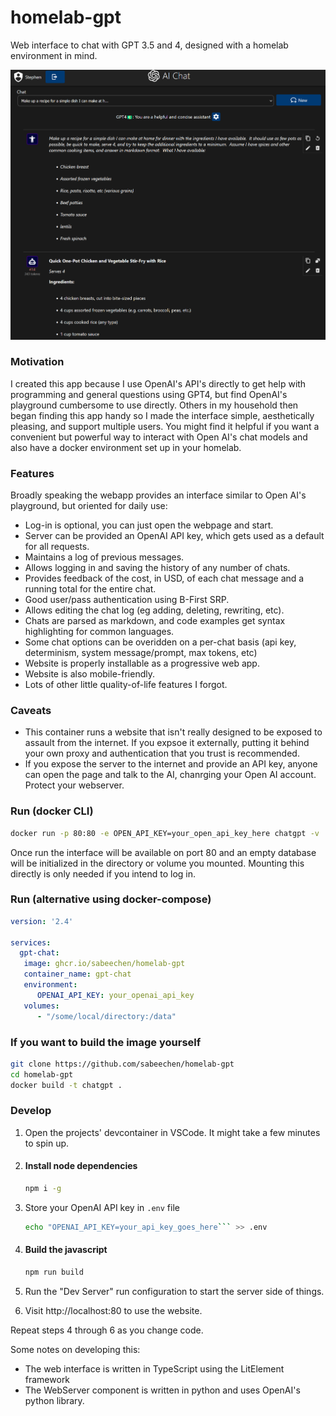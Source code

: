 # homelab-gpt

Web interface to chat with GPT 3.5 and 4, designed with a homelab environment in mind.

![screenshot](demo.png)
### Motivation

I created this app because I use OpenAI's API's directly to get help with programming and general questions using GPT4, but find OpenAI's playground cumbersome to use directly.  Others in my household then began finding this app handy so I made the interface simple, aesthetically pleasing, and support multiple users.  You might find it helpful if you want a convenient but powerful way to interact with Open AI's chat models and also have a docker environment set up in your homelab.

### Features

Broadly speaking the webapp provides an interface similar to Open AI's playground, but oriented for daily use:

- Log-in is optional, you can just open the webpage and start.
- Server can be provided an OpenAI API key, which gets used as a default for all requests.
- Maintains a log of previous messages.
- Allows logging in and saving the history of any number of chats.
- Provides feedback of the cost, in USD, of each chat message and a running total for the entire chat.
- Good user/pass authentication using B-First SRP.
- Allows editing the chat log (eg adding, deleting, rewriting, etc).
- Chats are parsed as markdown, and code examples get syntax highlighting for common languages.
- Some chat options can be overidden on a per-chat basis (api key, determinism, system message/prompt, max tokens, etc)
- Website is properly installable as a progressive web app.
- Website is also mobile-friendly.
- Lots of other little quality-of-life features I forgot.

### Caveats

 - This container runs a website that isn't really designed to be exposed to assault from the internet.  If you expsoe it externally, putting it behind your own proxy and authentication that you trust is recommended.
 - If you expose the server to the internet and provide an API key, anyone can open the page and talk to the AI, chanrging your Open AI account.  Protect your webserver.

### Run (docker CLI)

``` bash
docker run -p 80:80 -e OPEN_API_KEY=your_open_api_key_here chatgpt -v .:/data ghcr.io/sabeechen/homelab-gpt:latest
```

Once run the interface will be available on port 80 and an empty database will be initialized in the directory or volume you mounted.  Mounting this directly is only needed if you intend to log in.

### Run (alternative using docker-compose)

```yaml
version: '2.4'

services:
  gpt-chat:
   image: ghcr.io/sabeechen/homelab-gpt
   container_name: gpt-chat
   environment:
      OPENAI_API_KEY: your_openai_api_key
   volumes:
      - "/some/local/directory:/data"

```


### If you want to build the image yourself
```bash
git clone https://github.com/sabeechen/homelab-gpt
cd homelab-gpt
docker build -t chatgpt .
```

### Develop
1. Open the projects' devcontainer in VSCode.  It might take a few minutes to spin up.

2. #### Install node dependencies
   ```bash
   npm i -g
   ```
3. Store your OpenAI API key in ```.env``` file
   ```bash
   echo "OPENAI_API_KEY=your_api_key_goes_here``` >> .env
   ```
4. #### Build the javascript
   ```bash
   npm run build
   ```
5. Run the "Dev Server" run configuration to start the server side of things.
6. Visit http://localhost:80 to use the website.

Repeat steps 4 through 6 as you change code.

Some notes on developing this:
 - The web interface is written in TypeScript using the LitElement framework
 - The WebServer component is written in python and uses OpenAI's python library.